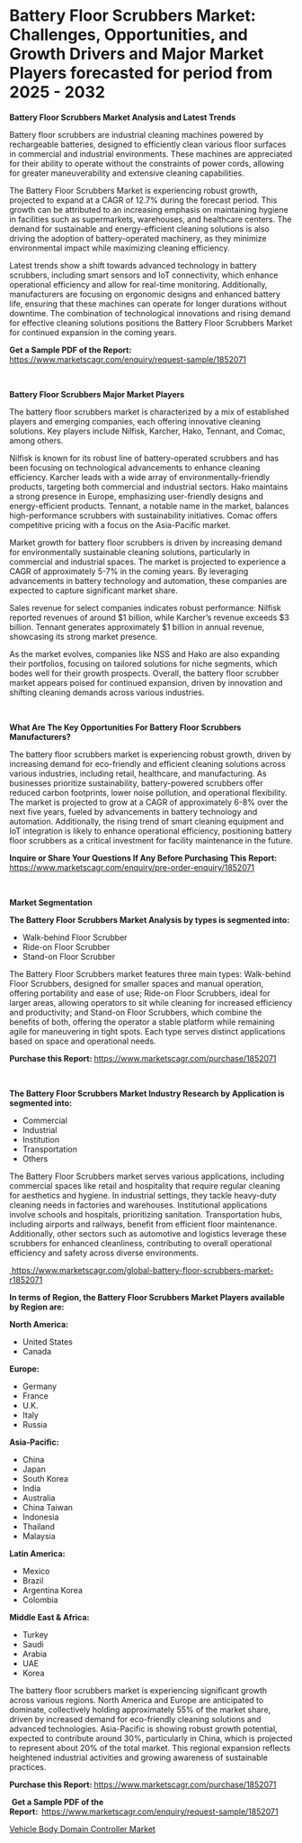 <p><h1>Battery Floor Scrubbers Market: Challenges, Opportunities, and Growth Drivers and Major Market Players forecasted for period from 2025 - 2032</h1></p><p><strong>Battery Floor Scrubbers Market Analysis and Latest Trends</strong></p>
<p><p>Battery floor scrubbers are industrial cleaning machines powered by rechargeable batteries, designed to efficiently clean various floor surfaces in commercial and industrial environments. These machines are appreciated for their ability to operate without the constraints of power cords, allowing for greater maneuverability and extensive cleaning capabilities.</p><p>The Battery Floor Scrubbers Market is experiencing robust growth, projected to expand at a CAGR of 12.7% during the forecast period. This growth can be attributed to an increasing emphasis on maintaining hygiene in facilities such as supermarkets, warehouses, and healthcare centers. The demand for sustainable and energy-efficient cleaning solutions is also driving the adoption of battery-operated machinery, as they minimize environmental impact while maximizing cleaning efficiency.</p><p>Latest trends show a shift towards advanced technology in battery scrubbers, including smart sensors and IoT connectivity, which enhance operational efficiency and allow for real-time monitoring. Additionally, manufacturers are focusing on ergonomic designs and enhanced battery life, ensuring that these machines can operate for longer durations without downtime. The combination of technological innovations and rising demand for effective cleaning solutions positions the Battery Floor Scrubbers Market for continued expansion in the coming years.</p></p>
<p><strong>Get a Sample PDF of the Report:&nbsp;</strong> <a href="https://www.marketscagr.com/enquiry/request-sample/1852071?utm_campaign=3509&utm_medium=2&utm_source=Github&utm_content=ia&utm_term=27032025&utm_id=battery-floor-scrubbers">https://www.marketscagr.com/enquiry/request-sample/1852071</a></p>
<p>&nbsp;</p>
<p><strong>Battery Floor Scrubbers Major Market Players</strong></p>
<p><p>The battery floor scrubbers market is characterized by a mix of established players and emerging companies, each offering innovative cleaning solutions. Key players include Nilfisk, Karcher, Hako, Tennant, and Comac, among others. </p><p>Nilfisk is known for its robust line of battery-operated scrubbers and has been focusing on technological advancements to enhance cleaning efficiency. Karcher leads with a wide array of environmentally-friendly products, targeting both commercial and industrial sectors. Hako maintains a strong presence in Europe, emphasizing user-friendly designs and energy-efficient products. Tennant, a notable name in the market, balances high-performance scrubbers with sustainability initiatives. Comac offers competitive pricing with a focus on the Asia-Pacific market.</p><p>Market growth for battery floor scrubbers is driven by increasing demand for environmentally sustainable cleaning solutions, particularly in commercial and industrial spaces. The market is projected to experience a CAGR of approximately 5-7% in the coming years. By leveraging advancements in battery technology and automation, these companies are expected to capture significant market share.</p><p>Sales revenue for select companies indicates robust performance: Nilfisk reported revenues of around $1 billion, while Karcher’s revenue exceeds $3 billion. Tennant generates approximately $1 billion in annual revenue, showcasing its strong market presence. </p><p>As the market evolves, companies like NSS and Hako are also expanding their portfolios, focusing on tailored solutions for niche segments, which bodes well for their growth prospects. Overall, the battery floor scrubber market appears poised for continued expansion, driven by innovation and shifting cleaning demands across various industries.</p></p>
<p>&nbsp;</p>
<p><strong>What Are The Key Opportunities For Battery Floor Scrubbers Manufacturers?</strong></p>
<p><p>The battery floor scrubbers market is experiencing robust growth, driven by increasing demand for eco-friendly and efficient cleaning solutions across various industries, including retail, healthcare, and manufacturing. As businesses prioritize sustainability, battery-powered scrubbers offer reduced carbon footprints, lower noise pollution, and operational flexibility. The market is projected to grow at a CAGR of approximately 6-8% over the next five years, fueled by advancements in battery technology and automation. Additionally, the rising trend of smart cleaning equipment and IoT integration is likely to enhance operational efficiency, positioning battery floor scrubbers as a critical investment for facility maintenance in the future.</p></p>
<p><strong>Inquire or Share Your Questions If Any Before Purchasing This Report:</strong> <a href="https://www.marketscagr.com/enquiry/pre-order-enquiry/1852071?utm_campaign=3509&utm_medium=2&utm_source=Github&utm_content=ia&utm_term=27032025&utm_id=battery-floor-scrubbers">https://www.marketscagr.com/enquiry/pre-order-enquiry/1852071</a></p>
<p>&nbsp;</p>
<p><strong>Market Segmentation</strong></p>
<p><strong>The Battery Floor Scrubbers Market Analysis by types is segmented into:</strong></p>
<p><ul><li>Walk-behind Floor Scrubber</li><li>Ride-on Floor Scrubber</li><li>Stand-on Floor Scrubber</li></ul></p>
<p><p>The Battery Floor Scrubbers market features three main types: Walk-behind Floor Scrubbers, designed for smaller spaces and manual operation, offering portability and ease of use; Ride-on Floor Scrubbers, ideal for larger areas, allowing operators to sit while cleaning for increased efficiency and productivity; and Stand-on Floor Scrubbers, which combine the benefits of both, offering the operator a stable platform while remaining agile for maneuvering in tight spots. Each type serves distinct applications based on space and operational needs.</p></p>
<p><strong>Purchase this Report:&nbsp;</strong><a href="https://www.marketscagr.com/purchase/1852071?utm_campaign=3509&utm_medium=2&utm_source=Github&utm_content=ia&utm_term=27032025&utm_id=battery-floor-scrubbers">https://www.marketscagr.com/purchase/1852071</a></p>
<p>&nbsp;</p>
<p><strong>The Battery Floor Scrubbers Market Industry Research by Application is segmented into:</strong></p>
<p><ul><li>Commercial</li><li>Industrial</li><li>Institution</li><li>Transportation</li><li>Others</li></ul></p>
<p><p>The Battery Floor Scrubbers market serves various applications, including commercial spaces like retail and hospitality that require regular cleaning for aesthetics and hygiene. In industrial settings, they tackle heavy-duty cleaning needs in factories and warehouses. Institutional applications involve schools and hospitals, prioritizing sanitation. Transportation hubs, including airports and railways, benefit from efficient floor maintenance. Additionally, other sectors such as automotive and logistics leverage these scrubbers for enhanced cleanliness, contributing to overall operational efficiency and safety across diverse environments.</p></p>
<p><a href="https://www.marketscagr.com/global-battery-floor-scrubbers-market-r1852071?utm_campaign=3509&utm_medium=2&utm_source=Github&utm_content=ia&utm_term=27032025&utm_id=battery-floor-scrubbers">&nbsp;https://www.marketscagr.com/global-battery-floor-scrubbers-market-r1852071</a></p>
<p><strong>In terms of Region, the Battery Floor Scrubbers Market Players available by Region are:</strong></p>
<p>
    <p> <strong> North America: </strong>
        <ul>
            <li>United States</li>
            <li>Canada</li>
        </ul>
        </p> 
    <p> <strong> Europe: </strong>
        <ul>
            <li>Germany</li>
            <li>France</li>
            <li>U.K.</li>
            <li>Italy</li>
            <li>Russia</li>
        </ul>
        </p> 
    <p> <strong> Asia-Pacific: </strong>
        <ul>
            <li>China</li>
            <li>Japan</li>
            <li>South Korea</li>
            <li>India</li>
            <li>Australia</li>
            <li>China Taiwan</li>
            <li>Indonesia</li>
            <li>Thailand</li>
            <li>Malaysia</li>
        </ul>
        </p> 
    <p> <strong> Latin America: </strong>
        <ul>
            <li>Mexico</li>
            <li>Brazil</li>
            <li>Argentina Korea</li>
            <li>Colombia</li>
        </ul>
        </p> 
    <p> <strong> Middle East & Africa: </strong>
        <ul>
            <li>Turkey</li>
            <li>Saudi</li>
            <li>Arabia</li>
            <li>UAE</li>
            <li>Korea</li>
        </ul>
    </p>
    </p>
<p><p>The battery floor scrubbers market is experiencing significant growth across various regions. North America and Europe are anticipated to dominate, collectively holding approximately 55% of the market share, driven by increased demand for eco-friendly cleaning solutions and advanced technologies. Asia-Pacific is showing robust growth potential, expected to contribute around 30%, particularly in China, which is projected to represent about 20% of the total market. This regional expansion reflects heightened industrial activities and growing awareness of sustainable practices.</p></p>
<p><strong>Purchase this Report: </strong><a href="https://www.marketscagr.com/purchase/1852071?utm_campaign=3509&utm_medium=2&utm_source=Github&utm_content=ia&utm_term=27032025&utm_id=battery-floor-scrubbers">https://www.marketscagr.com/purchase/1852071</a></p>
<p>&nbsp;<strong>Get a Sample PDF of the Report:&nbsp;&nbsp;</strong><a href="https://www.marketscagr.com/enquiry/request-sample/1852071?utm_campaign=3509&utm_medium=2&utm_source=Github&utm_content=ia&utm_term=27032025&utm_id=battery-floor-scrubbers">https://www.marketscagr.com/enquiry/request-sample/1852071</a></p>
<p><strong></strong></p>
<p><p><a href="https://github.com/zakkistuey/Market-Research-Report-List-1/blob/main/vehicle-body-domain-controller-market.md?utm_campaign=3509&utm_medium=2&utm_source=Github&utm_content=ia&utm_term=27032025&utm_id=battery-floor-scrubbers">Vehicle Body Domain Controller Market</a></p></p>